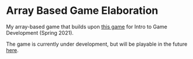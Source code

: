 # Array Based Game Elaboration

My array-based game that builds upon [this game](https://bfod.itch.io/array-clone-assignment) for Intro to Game Development (Spring 2021).

The game is currently under development, but will be playable in the future [here](https://kylasgames.itch.io/).
